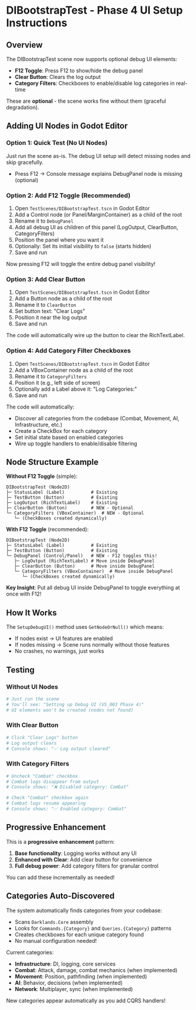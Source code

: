 # DIBootstrapTest - Phase 4 UI Setup Instructions

## Overview
The DIBootstrapTest scene now supports optional debug UI elements:
- **F12 Toggle**: Press F12 to show/hide the debug panel
- **Clear Button**: Clears the log output
- **Category Filters**: Checkboxes to enable/disable log categories in real-time

These are **optional** - the scene works fine without them (graceful degradation).

## Adding UI Nodes in Godot Editor

### Option 1: Quick Test (No UI Nodes)
Just run the scene as-is. The debug UI setup will detect missing nodes and skip gracefully.
- Press F12 → Console message explains DebugPanel node is missing (optional)

### Option 2: Add F12 Toggle (Recommended)

1. Open `TestScenes/DIBootstrapTest.tscn` in Godot Editor
2. Add a Control node (or Panel/MarginContainer) as a child of the root
3. Rename it to `DebugPanel`
4. Add all debug UI as children of this panel (LogOutput, ClearButton, CategoryFilters)
5. Position the panel where you want it
6. Optionally: Set its initial visibility to `false` (starts hidden)
7. Save and run

Now pressing F12 will toggle the entire debug panel visibility!

### Option 3: Add Clear Button

1. Open `TestScenes/DIBootstrapTest.tscn` in Godot Editor
2. Add a Button node as a child of the root
3. Rename it to `ClearButton`
4. Set button text: "Clear Logs"
5. Position it near the log output
6. Save and run

The code will automatically wire up the button to clear the RichTextLabel.

### Option 4: Add Category Filter Checkboxes

1. Open `TestScenes/DIBootstrapTest.tscn` in Godot Editor
2. Add a VBoxContainer node as a child of the root
3. Rename it to `CategoryFilters`
4. Position it (e.g., left side of screen)
5. Optionally add a Label above it: "Log Categories:"
6. Save and run

The code will automatically:
- Discover all categories from the codebase (Combat, Movement, AI, Infrastructure, etc.)
- Create a CheckBox for each category
- Set initial state based on enabled categories
- Wire up toggle handlers to enable/disable filtering

## Node Structure Example

**Without F12 Toggle** (simple):
```
DIBootstrapTest (Node2D)
├─ StatusLabel (Label)          # Existing
├─ TestButton (Button)          # Existing
├─ LogOutput (RichTextLabel)    # Existing
├─ ClearButton (Button)         # NEW - Optional
└─ CategoryFilters (VBoxContainer)  # NEW - Optional
   └─ (CheckBoxes created dynamically)
```

**With F12 Toggle** (recommended):
```
DIBootstrapTest (Node2D)
├─ StatusLabel (Label)          # Existing
├─ TestButton (Button)          # Existing
└─ DebugPanel (Control/Panel)   # NEW - F12 toggles this!
   ├─ LogOutput (RichTextLabel) # Move inside DebugPanel
   ├─ ClearButton (Button)      # Move inside DebugPanel
   └─ CategoryFilters (VBoxContainer)  # Move inside DebugPanel
      └─ (CheckBoxes created dynamically)
```

**Key Insight**: Put all debug UI inside DebugPanel to toggle everything at once with F12!

## How It Works

The `SetupDebugUI()` method uses `GetNodeOrNull()` which means:
- If nodes exist → UI features are enabled
- If nodes missing → Scene runs normally without those features
- No crashes, no warnings, just works

## Testing

### Without UI Nodes
```bash
# Just run the scene
# You'll see: "Setting up Debug UI (VS_003 Phase 4)"
# UI elements won't be created (nodes not found)
```

### With Clear Button
```bash
# Click "Clear Logs" button
# Log output clears
# Console shows: "✅ Log output cleared"
```

### With Category Filters
```bash
# Uncheck "Combat" checkbox
# Combat logs disappear from output
# Console shows: "❌ Disabled category: Combat"

# Check "Combat" checkbox again
# Combat logs resume appearing
# Console shows: "✅ Enabled category: Combat"
```

## Progressive Enhancement

This is a **progressive enhancement** pattern:
1. **Base functionality**: Logging works without any UI
2. **Enhanced with Clear**: Add clear button for convenience
3. **Full debug power**: Add category filters for granular control

You can add these incrementally as needed!

## Categories Auto-Discovered

The system automatically finds categories from your codebase:
- Scans `Darklands.Core` assembly
- Looks for `Commands.{Category}` and `Queries.{Category}` patterns
- Creates checkboxes for each unique category found
- No manual configuration needed!

Current categories:
- **Infrastructure**: DI, logging, core services
- **Combat**: Attack, damage, combat mechanics (when implemented)
- **Movement**: Position, pathfinding (when implemented)
- **AI**: Behavior, decisions (when implemented)
- **Network**: Multiplayer, sync (when implemented)

New categories appear automatically as you add CQRS handlers!